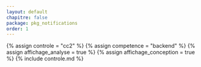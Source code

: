 ```yaml
---
layout: default
chapitre: false
package: pkg_notifications 
order: 1
---
```



{% assign controle = "cc2" %}
{% assign competence = "backend" %}
{% assign affichage_analyse = true %}
{% assign affichage_conception = true %}
{% include controle.md %}

